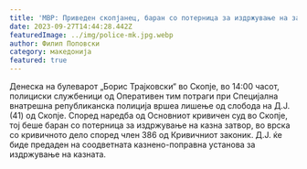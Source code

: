 ```yaml
---
title: 'МВР: Приведен скопјанец, баран со потерница за издржување на затворска казна - 27 СЕПТЕМВРИ 2023'
date: 2023-09-27T14:44:28.442Z
featuredImage: ../img/police-mk.jpg.webp
author: Филип Поповски
category: македонија
featured: true
---
```

Денеска на булеварот „Борис Трајковски“ во Скопје, во 14:00 часот, полициски службеници од Оперативен тим потраги при Специјална внатрешна републиканска полиција вршеа лишење од слобода на Д.Ј. (41) од Скопје. 
Според наредба од Основниот кривичен суд во Скопје, тој беше баран со потерница за издржување на казна затвор, во врска со кривичното дело според член 386 од Кривичниот законик. 
Д.Ј. ќе биде предаден на соодветната казнено-поправна установа за издржување на казната.
